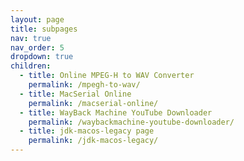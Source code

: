 ```yaml
---
layout: page
title: subpages
nav: true
nav_order: 5
dropdown: true
children:
  - title: Online MPEG-H to WAV Converter
    permalink: /mpegh-to-wav/
  - title: MacSerial Online
    permalink: /macserial-online/
  - title: WayBack Machine YouTube Downloader
    permalink: /waybackmachine-youtube-downloader/
  - title: jdk-macos-legacy page
    permalink: /jdk-macos-legacy/
---
```

